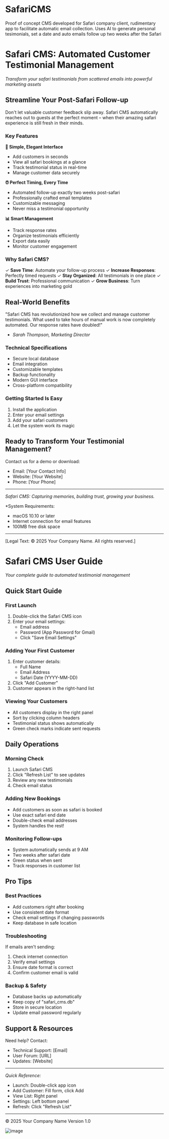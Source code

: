 # SafariCMS
Proof of concept CMS developed for Safari company client, rudimentary app to facilitate automatic email collection. Uses AI to generate personal tesimonials, set a date and auto emails follow up two weeks after the Safari

# Safari CMS: Automated Customer Testimonial Management
*Transform your safari testimonials from scattered emails into powerful marketing assets*


## Streamline Your Post-Safari Follow-up
Don't let valuable customer feedback slip away. Safari CMS automatically reaches out to guests at the perfect moment – when their amazing safari experience is still fresh in their minds.

### Key Features

**📱 Simple, Elegant Interface**
- Add customers in seconds
- View all safari bookings at a glance
- Track testimonial status in real-time
- Manage customer data securely

**⏰ Perfect Timing, Every Time**
- Automated follow-up exactly two weeks post-safari
- Professionally crafted email templates
- Customizable messaging
- Never miss a testimonial opportunity

**📊 Smart Management**
- Track response rates
- Organize testimonials efficiently
- Export data easily
- Monitor customer engagement

### Why Safari CMS?

✓ **Save Time**: Automate your follow-up process
✓ **Increase Responses**: Perfectly timed requests
✓ **Stay Organized**: All testimonials in one place
✓ **Build Trust**: Professional communication
✓ **Grow Business**: Turn experiences into marketing gold

## Real-World Benefits

"Safari CMS has revolutionized how we collect and manage customer testimonials. What used to take hours of manual work is now completely automated. Our response rates have doubled!" 
- *Sarah Thompson, Marketing Director*

### Technical Specifications
- Secure local database
- Email integration
- Customizable templates
- Backup functionality
- Modern GUI interface
- Cross-platform compatibility

### Getting Started Is Easy
1. Install the application
2. Enter your email settings
3. Add your safari customers
4. Let the system work its magic

## Ready to Transform Your Testimonial Management?

Contact us for a demo or download:
- Email: [Your Contact Info]
- Website: [Your Website]
- Phone: [Your Phone]

-----------------------------------

*Safari CMS: Capturing memories, building trust, growing your business.*

*System Requirements:
- macOS 10.10 or later
- Internet connection for email features
- 100MB free disk space

-----------------------------------

[Legal Text: © 2025 Your Company Name. All rights reserved.]
 
# Safari CMS User Guide
*Your complete guide to automated testimonial management*

## Quick Start Guide

### First Launch
1. Double-click the Safari CMS icon
2. Enter your email settings:
   - Email address
   - Password (App Password for Gmail)
   - Click "Save Email Settings"

### Adding Your First Customer
1. Enter customer details:
   - Full Name
   - Email Address
   - Safari Date (YYYY-MM-DD)
2. Click "Add Customer"
3. Customer appears in the right-hand list

### Viewing Your Customers
- All customers display in the right panel
- Sort by clicking column headers
- Testimonial status shows automatically
- Green check marks indicate sent requests

## Daily Operations

### Morning Check
1. Launch Safari CMS
2. Click "Refresh List" to see updates
3. Review any new testimonials
4. Check email status

### Adding New Bookings
- Add customers as soon as safari is booked
- Use exact safari end date
- Double-check email addresses
- System handles the rest!

### Monitoring Follow-ups
- System automatically sends at 9 AM
- Two weeks after safari date
- Green status when sent
- Track responses in customer list

## Pro Tips

### Best Practices
- Add customers right after booking
- Use consistent date format
- Check email settings if changing passwords
- Keep database in safe location

### Troubleshooting
If emails aren't sending:
1. Check internet connection
2. Verify email settings
3. Ensure date format is correct
4. Confirm customer email is valid

### Backup & Safety
- Database backs up automatically
- Keep copy of "safari_cms.db"
- Store in secure location
- Update email password regularly

## Support & Resources

Need help? Contact:
- Technical Support: [Email]
- User Forum: [URL]
- Updates: [Website]

-----------------------------------

*Quick Reference:*
- Launch: Double-click app icon
- Add Customer: Fill form, click Add
- View List: Right panel
- Settings: Left bottom panel
- Refresh: Click "Refresh List"

-----------------------------------

© 2025 Your Company Name
Version 1.0

![image](https://github.com/user-attachments/assets/6ee5d559-a8ac-4378-82e6-c9ff2abcf21e)
